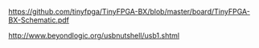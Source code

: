 https://github.com/tinyfpga/TinyFPGA-BX/blob/master/board/TinyFPGA-BX-Schematic.pdf

http://www.beyondlogic.org/usbnutshell/usb1.shtml


